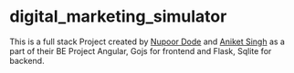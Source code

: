 # digital_marketing_simulator
This is a full stack Project created by [Nupoor Dode](https://github.com/NupoorD) and [Aniket Singh](https://github.com/Bruces1998) as a part of their BE Project Angular, Gojs for frontend and Flask, Sqlite for backend.
